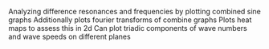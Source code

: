 Analyzing difference resonances and frequencies by plotting combined sine graphs 
Additionally plots fourier transforms of combine graphs
Plots heat maps to assess this in 2d 
Can plot triadic components of wave numbers and wave speeds on different planes
